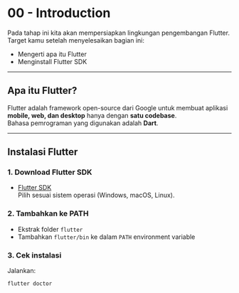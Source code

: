 # 00 - Introduction

Pada tahap ini kita akan mempersiapkan lingkungan pengembangan Flutter.  
Target kamu setelah menyelesaikan bagian ini:
- Mengerti apa itu Flutter
- Menginstall Flutter SDK

---

## Apa itu Flutter?
Flutter adalah framework open-source dari Google untuk membuat aplikasi **mobile, web, dan desktop** hanya dengan **satu codebase**.  
Bahasa pemrograman yang digunakan adalah **Dart**.

---

## Instalasi Flutter

### 1. Download Flutter SDK
- [Flutter SDK](https://docs.flutter.dev/get-started/install)  
Pilih sesuai sistem operasi (Windows, macOS, Linux).

### 2. Tambahkan ke PATH
- Ekstrak folder `flutter`
- Tambahkan `flutter/bin` ke dalam `PATH` environment variable

### 3. Cek instalasi
Jalankan:
```bash
flutter doctor
